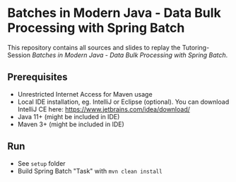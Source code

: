 # Batches in Modern Java - Data Bulk Processing with Spring Batch

This repository contains all sources and slides to replay the Tutoring-Session *Batches in Modern Java - Data Bulk Processing with Spring Batch*.

## Prerequisites

* Unrestricted Internet Access for Maven usage
* Local IDE installation, eg. IntelliJ or Eclipse (optional). You can download IntelliJ CE here: https://www.jetbrains.com/idea/download/
* Java 11+ (might be included in IDE)
* Maven 3+ (might be included in IDE)

## Run

* See `setup` folder
* Build Spring Batch "Task" with `mvn clean install`